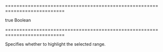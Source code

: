 ===========================================================================
<!--default-->true<!--/default-->
<!--type-->Boolean<!--/type-->
===========================================================================

<!--shortDescription-->
Specifies whether to highlight the selected range.
<!--/shortDescription-->

<!--fullDescription-->

<!--/fullDescription-->